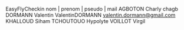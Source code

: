 EasyFlyCheckin
nom     | prenom    | pseudo          | mail
AGBOTON   Charly      chagb
DORMANN   Valentin    ValentinDORMANN   valentin.dormann@gmail.com
KHALLOUD  Siham
TCHOUTOUO Hypolyte
VOILLOT   Virgil